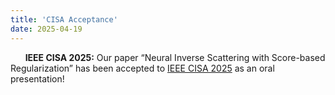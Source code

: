 ```yaml
---
title: 'CISA Acceptance'
date: 2025-04-19
---
```


&nbsp;&nbsp;&nbsp;&nbsp;&nbsp; **IEEE CISA 2025:** Our paper “Neural Inverse Scattering with Score-based Regularization” has been accepted to [IEEE CISA 2025](https://cisa-conference.org/) as an oral presentation!
